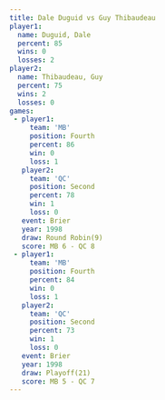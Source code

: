 ```yaml
---
title: Dale Duguid vs Guy Thibaudeau
player1:               
  name: Duguid, Dale   
  percent: 85          
  wins: 0              
  losses: 2            
player2:               
  name: Thibaudeau, Guy
  percent: 75          
  wins: 2              
  losses: 0            
games:
 - player1:          
     team: 'MB'      
     position: Fourth
     percent: 86     
     win: 0          
     loss: 1         
   player2:          
     team: 'QC'      
     position: Second
     percent: 78     
     win: 1          
     loss: 0         
   event: Brier        
   year: 1998          
   draw: Round Robin(9)
   score: MB 6 - QC 8  
 - player1:          
     team: 'MB'      
     position: Fourth
     percent: 84     
     win: 0          
     loss: 1         
   player2:          
     team: 'QC'      
     position: Second
     percent: 73     
     win: 1          
     loss: 0         
   event: Brier      
   year: 1998        
   draw: Playoff(21) 
   score: MB 5 - QC 7
---
```

